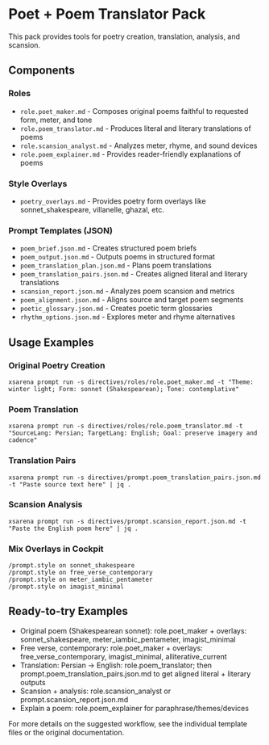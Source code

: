 # Poet + Poem Translator Pack

This pack provides tools for poetry creation, translation, analysis, and scansion.

## Components

### Roles
- `role.poet_maker.md` - Composes original poems faithful to requested form, meter, and tone
- `role.poem_translator.md` - Produces literal and literary translations of poems
- `role.scansion_analyst.md` - Analyzes meter, rhyme, and sound devices
- `role.poem_explainer.md` - Provides reader-friendly explanations of poems

### Style Overlays
- `poetry_overlays.md` - Provides poetry form overlays like sonnet_shakespeare, villanelle, ghazal, etc.

### Prompt Templates (JSON)
- `poem_brief.json.md` - Creates structured poem briefs
- `poem_output.json.md` - Outputs poems in structured format
- `poem_translation_plan.json.md` - Plans poem translations
- `poem_translation_pairs.json.md` - Creates aligned literal and literary translations
- `scansion_report.json.md` - Analyzes poem scansion and metrics
- `poem_alignment.json.md` - Aligns source and target poem segments
- `poetic_glossary.json.md` - Creates poetic term glossaries
- `rhythm_options.json.md` - Explores meter and rhyme alternatives

## Usage Examples

### Original Poetry Creation
```
xsarena prompt run -s directives/roles/role.poet_maker.md -t "Theme: winter light; Form: sonnet (Shakespearean); Tone: contemplative"
```

### Poem Translation
```
xsarena prompt run -s directives/roles/role.poem_translator.md -t "SourceLang: Persian; TargetLang: English; Goal: preserve imagery and cadence"
```

### Translation Pairs
```
xsarena prompt run -s directives/prompt.poem_translation_pairs.json.md -t "Paste source text here" | jq .
```

### Scansion Analysis
```
xsarena prompt run -s directives/prompt.scansion_report.json.md -t "Paste the English poem here" | jq .
```

### Mix Overlays in Cockpit
```
/prompt.style on sonnet_shakespeare
/prompt.style on free_verse_contemporary
/prompt.style on meter_iambic_pentameter
/prompt.style on imagist_minimal
```

## Ready-to-try Examples

- Original poem (Shakespearean sonnet): role.poet_maker + overlays: sonnet_shakespeare, meter_iambic_pentameter, imagist_minimal
- Free verse, contemporary: role.poet_maker + overlays: free_verse_contemporary, imagist_minimal, alliterative_current
- Translation: Persian → English: role.poem_translator; then prompt.poem_translation_pairs.json.md to get aligned literal + literary outputs
- Scansion + analysis: role.scansion_analyst or prompt.scansion_report.json.md
- Explain a poem: role.poem_explainer for paraphrase/themes/devices

For more details on the suggested workflow, see the individual template files or the original documentation.
